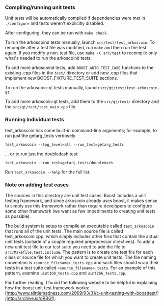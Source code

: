 ### Compiling/running unit tests

Unit tests will be automatically compiled if dependencies were met in `./configure`
and tests weren't explicitly disabled.

After configuring, they can be run with `make check`.

To run the arkoscoind tests manually, launch `src/test/test_arkoscoin`. To recompile
after a test file was modified, run `make` and then run the test again. If you
modify a non-test file, use `make -C src/test` to recompile only what's needed
to run the arkoscoind tests.

To add more arkoscoind tests, add `BOOST_AUTO_TEST_CASE` functions to the existing
.cpp files in the `test/` directory or add new .cpp files that
implement new BOOST_FIXTURE_TEST_SUITE sections.

To run the arkoscoin-qt tests manually, launch `src/qt/test/test_arkoscoin-qt`

To add more arkoscoin-qt tests, add them to the `src/qt/test/` directory and
the `src/qt/test/test_main.cpp` file.

### Running individual tests

test_arkoscoin has some built-in command-line arguments; for
example, to run just the getarg_tests verbosely:

    test_arkoscoin --log_level=all --run_test=getarg_tests

... or to run just the doubledash test:

    test_arkoscoin --run_test=getarg_tests/doubledash

Run `test_arkoscoin --help` for the full list.

### Note on adding test cases

The sources in this directory are unit test cases.  Boost includes a
unit testing framework, and since arkoscoin already uses boost, it makes
sense to simply use this framework rather than require developers to
configure some other framework (we want as few impediments to creating
unit tests as possible).

The build system is setup to compile an executable called `test_arkoscoin`
that runs all of the unit tests.  The main source file is called
test_arkoscoin.cpp, which simply includes other files that contain the
actual unit tests (outside of a couple required preprocessor
directives). To add a new unit test file to our test suite you need
to add the file to `src/Makefile.test.include`. The pattern is to
create one test file for each class or source file for which you want
to create unit tests.  The file naming convention is
`<source_filename>_tests.cpp` and such files should wrap their tests
in a test suite called `<source_filename>_tests`.  For an example of
this pattern, examine `uint160_tests.cpp` and `uint256_tests.cpp`.

For further reading, I found the following website to be helpful in
explaining how the boost unit test framework works:
[http://www.alittlemadness.com/2009/03/31/c-unit-testing-with-boosttest/](http://archive.is/dRBGf).
